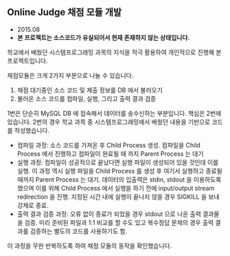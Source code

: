 ## Online Judge 채점 모듈 개발
- 2015.08
- **본 프로젝트는 소스코드가 유실되어서 현재 존재하지 않는 상태입니다.**

학교에서 배웠던 시스템프로그래밍 과목의 지식을 적극 활용하여 개인적으로 진행해 본 프로젝트입니다.

채점모듈은 크게 2가지 부분으로 나눌 수 있습니다. 

1. 채점 대기중인 소스 코드 및 제출 정보를 DB 에서 불러오기 
2. 불러온 소스 코드를 컴파일, 실행, 그리고 출력 결과 검증 

1번은 단순히 MySQL DB 에 접속해서 데이터를 송수신하는 부분입니다. 핵심은 2번에 있습니다. 
2번의 경우 학교 과목 중 시스템프로그래밍에서 배웠던 내용을 기반으로 코드를 작성했습니다. 
- 컴파일 과정: 소스 코드를 가져온 후 Child Process 생성. 컴파일을 Child Process 에서 진행하고 컴파일이 완료될 때 까지 Parent Process 는 대기 
- 실행 과정: 컴파일이 성공적으로 끝났다면 실행 파일이 생성되어 있을 것인데 이를 실행. 이 과정 역시 실행 파일을 Child Process 를 생성 후 여기서 실행하고 종료될때까지 Parent Process 는 대기. 데이터의 입출력은 stdin, stdout 을 이용하도록 했으며 이를 위해 Child Process 에서 실행을 하기 전에 input/output stream redirection 을 진행. 지정된 시간 내에 실행이 끝나지 않을 경우 SIGKILL 을 보내 강제로 종료. 
- 출력 결과 검증 과정: 오류 없이 종료가 되었을 경우 stdout 으로 나온 출력 결과물을 검증. 미리 준비된 파일과 1:1 비교를 할 수도 있고 복수정답 문제의 경우 출력 결과를 검증하는 별도의 코드를 사용하기도 함. 

이 과정을 무한 반복하도록 하여 채점 모듈의 동작을 확인했습니다.